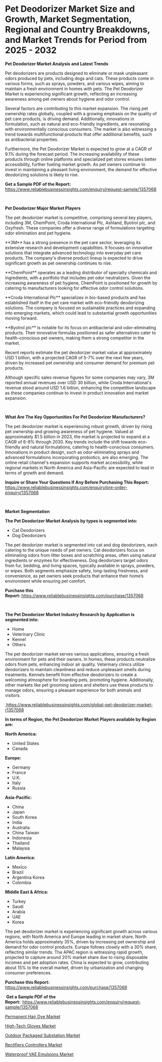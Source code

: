 <p><h1>Pet Deodorizer Market Size and Growth, Market Segmentation, Regional and Country Breakdowns, and Market Trends for Period from 2025 -  2032</h1></p><p><strong>Pet Deodorizer Market Analysis and Latest Trends</strong></p>
<p><p>Pet deodorizers are products designed to eliminate or mask unpleasant odors produced by pets, including dogs and cats. These products come in various forms, such as sprays, powders, and various wipes, aiming to maintain a fresh environment in homes with pets. The Pet Deodorizer Market is experiencing significant growth, reflecting an increasing awareness among pet owners about hygiene and odor control.</p><p>Several factors are contributing to this market expansion. The rising pet ownership rates globally, coupled with a growing emphasis on the quality of pet care products, is driving demand. Additionally, innovations in formulation, such as natural and eco-friendly ingredients, are resonating with environmentally conscious consumers. The market is also witnessing a trend towards multifunctional products that offer additional benefits, such as antibacterial properties.</p><p>Furthermore, the Pet Deodorizer Market is expected to grow at a CAGR of 9.1% during the forecast period. The increasing availability of these products through online platforms and specialized pet stores ensures better accessibility, further fueling market growth. As pet owners continue to invest in maintaining a pleasant living environment, the demand for effective deodorizing solutions is likely to rise.</p></p>
<p><strong>Get a Sample PDF of the Report:&nbsp;</strong> <a href="https://www.reliablebusinessinsights.com/enquiry/request-sample/1357068?utm_campaign=2220&utm_medium=2&utm_source=Github&utm_content=ia&utm_term=05022025&utm_id=pet-deodorizer">https://www.reliablebusinessinsights.com/enquiry/request-sample/1357068</a></p>
<p>&nbsp;</p>
<p><strong>Pet Deodorizer Major Market Players</strong></p>
<p><p>The pet deodorizer market is competitive, comprising several key players, including 3M, ChemPoint, Croda International Plc, Ashland, Byotrol plc, and Oxyfresh. These companies offer a diverse range of formulations targeting odor elimination and pet hygiene.</p><p>**3M** has a strong presence in the pet care sector, leveraging its extensive research and development capabilities. It focuses on innovative solutions that integrate advanced technology into everyday pet care products. The company's diverse product lineup is expected to drive significant growth as pet ownership continues to rise.</p><p>**ChemPoint** operates as a leading distributor of specialty chemicals and ingredients, with a portfolio that includes pet odor neutralizers. Given the increasing awareness of pet hygiene, ChemPoint is positioned for growth by catering to manufacturers looking for effective odor control solutions.</p><p>**Croda International Plc** specializes in bio-based products and has established itself in the pet care market with eco-friendly deodorizing solutions. The company is focused on sustainable practices and expanding into emerging markets, which could lead to substantial growth opportunities moving forward.</p><p>**Byotrol plc** is notable for its focus on antibacterial and odor-eliminating products. Their innovative formulas positioned as safer alternatives cater to health-conscious pet owners, making them a strong competitor in the market.</p><p>Recent reports estimate the pet deodorizer market value at approximately USD 1 billion, with a projected CAGR of 5-7% over the next few years, driven by increased pet ownership and consumer demand for premium pet products. </p><p>Although specific sales revenue figures for some companies may vary, 3M reported annual revenues over USD 30 billion, while Croda International's revenue stood around USD 1.6 billion, enhancing the competitive landscape as these companies continue to invest in product innovation and market expansion.</p></p>
<p>&nbsp;</p>
<p><strong>What Are The Key Opportunities For Pet Deodorizer Manufacturers?</strong></p>
<p><p>The pet deodorizer market is experiencing robust growth, driven by rising pet ownership and growing awareness of pet hygiene. Valued at approximately $1.5 billion in 2023, the market is projected to expand at a CAGR of 6-8% through 2030. Key trends include the shift towards eco-friendly and natural formulations, catering to health-conscious consumers. Innovations in product design, such as odor-eliminating sprays and advanced formulations incorporating probiotics, are also emerging. The online retail channel's expansion supports market accessibility, while regional markets in North America and Asia-Pacific are expected to lead in terms of growth and demand.</p></p>
<p><strong>Inquire or Share Your Questions If Any Before Purchasing This Report:</strong> <a href="https://www.reliablebusinessinsights.com/enquiry/pre-order-enquiry/1357068?utm_campaign=2220&utm_medium=2&utm_source=Github&utm_content=ia&utm_term=05022025&utm_id=pet-deodorizer">https://www.reliablebusinessinsights.com/enquiry/pre-order-enquiry/1357068</a></p>
<p>&nbsp;</p>
<p><strong>Market Segmentation</strong></p>
<p><strong>The Pet Deodorizer Market Analysis by types is segmented into:</strong></p>
<p><ul><li>Cat Deodorizers</li><li>Dog Deodorizers</li></ul></p>
<p><p>The pet deodorizer market is segmented into cat and dog deodorizers, each catering to the unique needs of pet owners. Cat deodorizers focus on eliminating odors from litter boxes and scratching areas, often using natural ingredients or enzymes for effectiveness. Dog deodorizers target odors from fur, bedding, and living spaces, typically available in sprays, powders, or wipes. Both segments emphasize safety, long-lasting freshness, and convenience, as pet owners seek products that enhance their home’s environment while ensuring pet comfort.</p></p>
<p><strong>Purchase this Report:&nbsp;</strong><a href="https://www.reliablebusinessinsights.com/purchase/1357068?utm_campaign=2220&utm_medium=2&utm_source=Github&utm_content=ia&utm_term=05022025&utm_id=pet-deodorizer">https://www.reliablebusinessinsights.com/purchase/1357068</a></p>
<p>&nbsp;</p>
<p><strong>The Pet Deodorizer Market Industry Research by Application is segmented into:</strong></p>
<p><ul><li>Home</li><li>Veterinary Clinic</li><li>Kennel</li><li>Others</li></ul></p>
<p><p>The pet deodorizer market serves various applications, ensuring a fresh environment for pets and their owners. In homes, these products neutralize odors from pets, enhancing indoor air quality. Veterinary clinics utilize deodorizers to maintain cleanliness and reduce unpleasant smells during treatments. Kennels benefit from effective deodorizers to create a welcoming atmosphere for boarding pets, promoting hygiene. Additionally, other markets like pet grooming salons and shelters use these products to manage odors, ensuring a pleasant experience for both animals and visitors.</p></p>
<p><a href="https://www.reliablebusinessinsights.com/global-pet-deodorizer-market-r1357068?utm_campaign=2220&utm_medium=2&utm_source=Github&utm_content=ia&utm_term=05022025&utm_id=pet-deodorizer">&nbsp;https://www.reliablebusinessinsights.com/global-pet-deodorizer-market-r1357068</a></p>
<p><strong>In terms of Region, the Pet Deodorizer Market Players available by Region are:</strong></p>
<p>
    <p> <strong> North America: </strong>
        <ul>
            <li>United States</li>
            <li>Canada</li>
        </ul>
        </p> 
    <p> <strong> Europe: </strong>
        <ul>
            <li>Germany</li>
            <li>France</li>
            <li>U.K.</li>
            <li>Italy</li>
            <li>Russia</li>
        </ul>
        </p> 
    <p> <strong> Asia-Pacific: </strong>
        <ul>
            <li>China</li>
            <li>Japan</li>
            <li>South Korea</li>
            <li>India</li>
            <li>Australia</li>
            <li>China Taiwan</li>
            <li>Indonesia</li>
            <li>Thailand</li>
            <li>Malaysia</li>
        </ul>
        </p> 
    <p> <strong> Latin America: </strong>
        <ul>
            <li>Mexico</li>
            <li>Brazil</li>
            <li>Argentina Korea</li>
            <li>Colombia</li>
        </ul>
        </p> 
    <p> <strong> Middle East & Africa: </strong>
        <ul>
            <li>Turkey</li>
            <li>Saudi</li>
            <li>Arabia</li>
            <li>UAE</li>
            <li>Korea</li>
        </ul>
    </p>
    </p>
<p><p>The pet deodorizer market is experiencing significant growth across various regions, with North America and Europe leading in market share. North America holds approximately 35%, driven by increasing pet ownership and demand for odor control products. Europe follows closely with a 30% share, reflecting similar trends. The APAC region is witnessing rapid growth, projected to capture around 20% market share due to rising disposable incomes and pet adoption rates. China is expected to grow, contributing about 15% to the overall market, driven by urbanization and changing consumer preferences.</p></p>
<p><strong>Purchase this Report: </strong><a href="https://www.reliablebusinessinsights.com/purchase/1357068?utm_campaign=2220&utm_medium=2&utm_source=Github&utm_content=ia&utm_term=05022025&utm_id=pet-deodorizer">https://www.reliablebusinessinsights.com/purchase/1357068</a></p>
<p>&nbsp;<strong>Get a Sample PDF of the Report:&nbsp;&nbsp;</strong><a href="https://www.reliablebusinessinsights.com/enquiry/request-sample/1357068?utm_campaign=2220&utm_medium=2&utm_source=Github&utm_content=ia&utm_term=05022025&utm_id=pet-deodorizer">https://www.reliablebusinessinsights.com/enquiry/request-sample/1357068</a></p>
<p><strong></strong></p>
<p><p><a href="https://github.com/norbeludie83/Market-Research-Report-List-1/blob/main/permanent-hair-dye-market.md?utm_campaign=2220&utm_medium=2&utm_source=Github&utm_content=ia&utm_term=05022025&utm_id=pet-deodorizer">Permanent Hair Dye Market</a></p><p><a href="https://www.linkedin.com/pulse/high-tech-gloves-industry-research-report-global-analysis-size-eio2f?utm_campaign=2220&utm_medium=2&utm_source=Github&utm_content=ia&utm_term=05022025&utm_id=pet-deodorizer">High-Tech Gloves Market</a></p><p><a href="https://www.linkedin.com/pulse/outdoor-packaged-substation-market-forecast-key-players-oe1if?utm_campaign=2220&utm_medium=2&utm_source=Github&utm_content=ia&utm_term=05022025&utm_id=pet-deodorizer">Outdoor Packaged Substation Market</a></p><p><a href="https://www.linkedin.com/pulse/detailed-analysis-rectifiers-controllers-market-growth-from-2025-h5agf?utm_campaign=2220&utm_medium=2&utm_source=Github&utm_content=ia&utm_term=05022025&utm_id=pet-deodorizer">Rectifiers Controllers Market</a></p><p><a href="https://www.linkedin.com/pulse/waterproof-vae-emulsions-industry-trends-comprehensive-market-5r6df?utm_campaign=2220&utm_medium=2&utm_source=Github&utm_content=ia&utm_term=05022025&utm_id=pet-deodorizer">Waterproof VAE Emulsions Market</a></p></p>